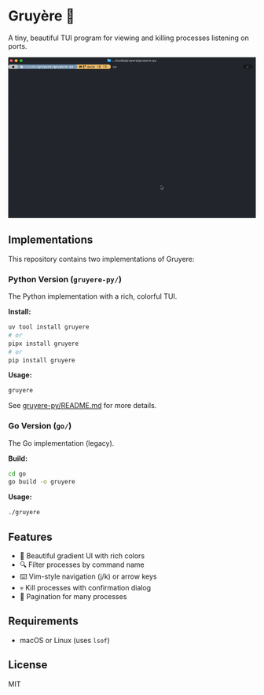 # Gruyère 🧀

A tiny, beautiful TUI program for viewing and killing processes listening on ports.

![Gruyere Screenshot](gruyere.gif)

## Implementations

This repository contains two implementations of Gruyere:

### Python Version (`gruyere-py/`)

The Python implementation with a rich, colorful TUI.

**Install:**
```bash
uv tool install gruyere
# or
pipx install gruyere
# or
pip install gruyere
```

**Usage:**
```bash
gruyere
```

See [gruyere-py/README.md](gruyere-py/README.md) for more details.

### Go Version (`go/`)

The Go implementation (legacy).

**Build:**
```bash
cd go
go build -o gruyere
```

**Usage:**
```bash
./gruyere
```

## Features

- 🎨 Beautiful gradient UI with rich colors
- 🔍 Filter processes by command name
- ⌨️ Vim-style navigation (j/k) or arrow keys
- 💀 Kill processes with confirmation dialog
- 📄 Pagination for many processes

## Requirements

- macOS or Linux (uses `lsof`)

## License

MIT
